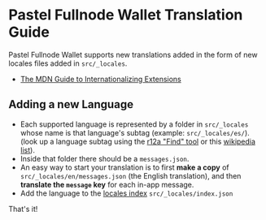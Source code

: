 # Pastel Fullnode Wallet Translation Guide

Pastel Fullnode Wallet supports new translations added in the form of new locales files added in `src/_locales`.

- [The MDN Guide to Internationalizing Extensions](https://developer.mozilla.org/en-US/Add-ons/WebExtensions/Internationalization)

## Adding a new Language

- Each supported language is represented by a folder in `src/_locales` whose name is that language's subtag (example: `src/_locales/es/`). (look up a language subtag using the [r12a "Find" tool](https://r12a.github.io/app-subtags/) or this [wikipedia list](https://en.wikipedia.org/wiki/List_of_ISO_639-1_codes)).
- Inside that folder there should be a `messages.json`.
- An easy way to start your translation is to first **make a copy** of `src/_locales/en/messages.json` (the English translation), and then **translate the `message` key** for each in-app message.
- Add the language to the [locales index](https://github.com/pastelnetwork/pastel-electron-wallet/tree/master/src/_locales/index.json) `src/_locales/index.json`

That's it!
